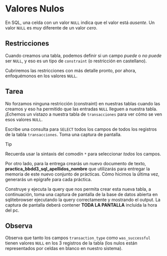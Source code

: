 # Valores Nulos

En SQL, una celda con un valor `NULL` indica que el valor está *ausente*. Un valor `NULL` es *muy* diferente de un valor *cero*.

## Restricciones

Cuando creamos una tabla, podemos definir si un campo *puede* o *no puede* ser `NULL`, y eso es un tipo de `constraint` (o restricción en castellano).

Cubriremos las restricciones con más detalle pronto, por ahora, enfoquémonos en los valores `NULL`.

## Tarea

No forzamos ninguna restricción (constraint) en nuestras tablas cuando las creamos y eso ha permitido que las entradas `NULL` lleguen a nuestra tabla. ¡Echemos un vistazo a nuestra tabla de `transacciones` para ver cómo se ven esos valores `NULL`.

Escribe una consulta para `SELECT` todos los campos de todos los registros de la tabla `transacciones`. Toma una captura de pantalla.

> [!TIP]
> Recuerda usar la sintaxis del comodín `*` para seleccionar *todos* los campos.

Por otro lado, para la entrega crearás un nuevo documento de texto, **practica_bbdd3_sql_apellidos_nombre** que utilizarás para entregar la memoria de este nuevo conjunto de prácticas. Cómo hicimos la última vez, generarás un epígrafe para cada práctica.

Construye y ejecuta la query que nos permita crear esta nueva tabla, a continuación, toma una captura de pantalla de la base de datos abierta en sqlitebrowser ejecutando la query correctamente y mostrando el output. La captura de pantalla deberá contener **TODA LA PANTALLA** incluida la hora del pc.


## Observa

Observa que tanto los campos `transaction_type` como `was_successful` tienen valores `NULL` en los 3 registros de la tabla (los nulos están representados por celdas en blanco en nuestro sistema). 